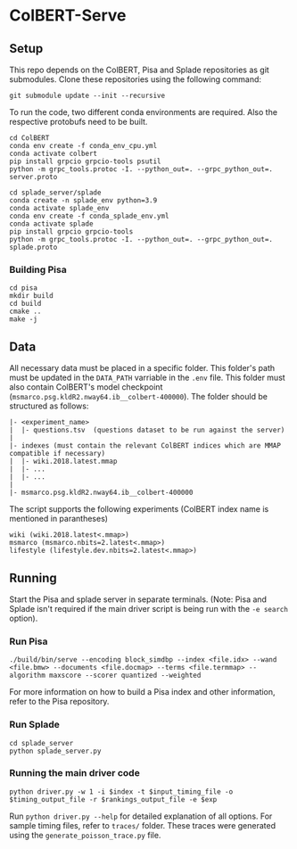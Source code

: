 # ColBERT-Serve

## Setup
This repo depends on the ColBERT, Pisa and Splade repositories as git submodules. Clone these repositories using the following command:
```
git submodule update --init --recursive
```
To run the code, two different conda environments are required. Also the respective protobufs need to be built.
```
cd ColBERT
conda env create -f conda_env_cpu.yml
conda activate colbert
pip install grpcio grpcio-tools psutil
python -m grpc_tools.protoc -I. --python_out=. --grpc_python_out=. server.proto 
```
```
cd splade_server/splade
conda create -n splade_env python=3.9
conda activate splade_env
conda env create -f conda_splade_env.yml
conda activate splade
pip install grpcio grpcio-tools 
python -m grpc_tools.protoc -I. --python_out=. --grpc_python_out=. splade.proto 
```

### Building Pisa
```
cd pisa
mkdir build
cd build
cmake ..
make -j 
```

## Data
All necessary data must be placed in a specific folder. This folder's path must be updated in the `DATA_PATH` varriable in the `.env` file. This folder must also contain ColBERT's model checkpoint (`msmarco.psg.kldR2.nway64.ib__colbert-400000`).
The folder should be structured as follows:
```
|- <experiment_name> 
|  |- questions.tsv  (questions dataset to be run against the server)
|
|- indexes (must contain the relevant ColBERT indices which are MMAP compatible if necessary)
|  |- wiki.2018.latest.mmap
|  |- ...
|  |- ...
|
|- msmarco.psg.kldR2.nway64.ib__colbert-400000
```

The script supports the following experiments (ColBERT index name is mentioned in parantheses)
```
wiki (wiki.2018.latest<.mmap>)
msmarco (msmarco.nbits=2.latest<.mmap>)
lifestyle (lifestyle.dev.nbits=2.latest<.mmap>)
```

## Running

Start the Pisa and splade server in separate terminals. (Note: Pisa and Splade isn't required if the main driver script is being run with the `-e search` option).

### Run Pisa
```
./build/bin/serve --encoding block_simdbp --index <file.idx> --wand <file.bmw> --documents <file.docmap> --terms <file.termmap> --algorithm maxscore --scorer quantized --weighted
```
For more information on how to build a Pisa index and other information, refer to the Pisa repository.

### Run Splade
```
cd splade_server
python splade_server.py
```

### Running the main driver code
```
python driver.py -w 1 -i $index -t $input_timing_file -o $timing_output_file -r $rankings_output_file -e $exp
```

Run `python driver.py --help` for detailed explanation of all options.
For sample timing files, refer to `traces/` folder. These traces were generated using the `generate_poisson_trace.py` file. 
